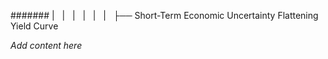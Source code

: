 ####### |   |   |   |   |   |   ├── Short-Term Economic Uncertainty Flattening Yield Curve

*Add content here*